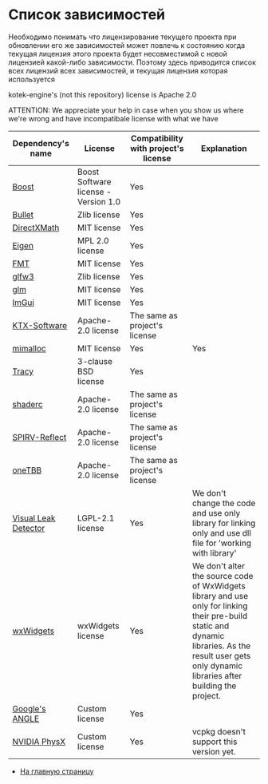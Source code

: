 # Список зависимостей

Необходимо понимать что лицензирование текущего проекта при обновлении его же зависимостей может повлечь к состоянию когда текущая лицензия этого проекта будет несовместимой с новой лицензией какой-либо зависимости. Поэтому здесь приводится список всех лицензий всех зависимостей, и текущая лицензия которая используется

kotek-engine's (not this repository) license is Apache 2.0

ATTENTION: We appreciate your help in case when you show us where we're wrong and have incompatibale license with what we have

| Dependency's name | License | Compatibility with project's license | Explanation | 
| ----------- | ----------- | ----------- | ----------- |
| [Boost](https://github.com/boostorg/boost) | Boost Software license - Version 1.0 | Yes |  |
| [Bullet](https://github.com/bulletphysics/bullet3) | Zlib license | Yes |  |
| [DirectXMath](https://github.com/microsoft/DirectXMath) | MIT license | Yes |  |
| [Eigen](https://gitlab.com/libeigen/eigen) | MPL 2.0 license | Yes |  |
| [FMT](https://github.com/fmtlib/fmt) | MIT license | Yes | |
| [glfw3](https://github.com/glfw/glfw) | Zlib license | Yes |  |
| [glm](https://github.com/g-truc/glm) | MIT license | Yes |  |
| [ImGui](https://github.com/ocornut/imgui) | MIT license | Yes |  |
| [KTX-Software](https://github.com/KhronosGroup/KTX-Software) | Apache-2.0 license | The same as project's license |  |
| [mimalloc](https://github.com/microsoft/mimalloc) | MIT license | Yes | Yes |
| [Tracy](https://github.com/wolfpld/tracy) | 3-clause BSD license | Yes |  |
| [shaderc](https://github.com/google/shaderc) | Apache-2.0 license | The same as project's license |  |
| [SPIRV-Reflect](https://github.com/KhronosGroup/SPIRV-Reflect) | Apache-2.0 license | The same as project's license |  |
| [oneTBB](https://github.com/oneapi-src/oneTBB) | Apache-2.0 license | The same as project's license |  |
| [Visual Leak Detector](https://github.com/KindDragon/vld) | LGPL-2.1 license | Yes | We don't change the code and use only library for linking only and use dll file for 'working with library' |
| [wxWidgets](https://github.com/wxWidgets/wxWidgets) | wxWidgets license  | Yes | We don't alter the source code of WxWidgets library and use only for linking their pre-build static and dynamic libraries. As the result user gets only dynamic libraries after building the project. |
| [Google's ANGLE](https://github.com/google/angle) | Custom license | Yes |  |
| [NVIDIA PhysX](https://github.com/NVIDIA-Omniverse/PhysX) | Custom license | Yes | vcpkg doesn't support this version yet. |

- [На главную страницу](README.md)